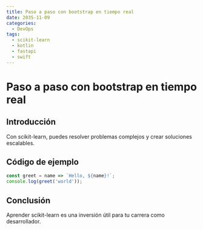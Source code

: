 ```yaml
---
title: Paso a paso con bootstrap en tiempo real
date: 2035-11-09
categories:
  - DevOps
tags:
  - scikit-learn
  - kotlin
  - fastapi
  - swift
---
```


# Paso a paso con bootstrap en tiempo real

## Introducción

Con scikit-learn, puedes resolver problemas complejos y crear soluciones escalables.

## Código de ejemplo

```javascript
const greet = name => `Hello, ${name}!`;
console.log(greet('world'));
```

## Conclusión

Aprender scikit-learn es una inversión útil para tu carrera como desarrollador.